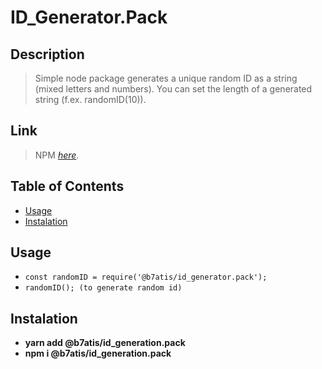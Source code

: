 # ID_Generator.Pack

## Description

> Simple node package generates a unique random ID as a string (mixed letters and numbers). You can set the length of a generated string (f.ex. randomID(10)).

## Link

> NPM [_here_](https://www.npmjs.com/package/@b7atis/id_generator.pack).

## Table of Contents

- [Usage](#usage)
- [Instalation](#instalation)

## Usage

- `const randomID = require('@b7atis/id_generator.pack');`
- `randomID(); (to generate random id)`

## Instalation

- **yarn add @b7atis/id_generation.pack**
- **npm i @b7atis/id_generation.pack**
